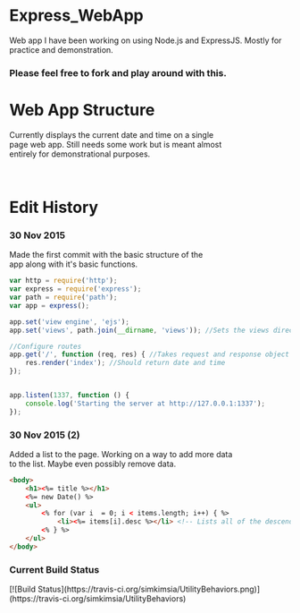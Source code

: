 # Express_WebApp
Web app I have been working on using Node.js and ExpressJS.  Mostly for practice and demonstration.

<h3>Please feel free to fork and play around with this.</h3>
<h1>Web App Structure</h1>
<p>Currently displays the current date and time on a single <br>
page web app.  Still needs some work but is meant almost <br>
entirely for demonstrational purposes.</p>
<br>
<h1>Edit History</h1>
<h3>30 Nov 2015</h3>
<p>Made the first commit with the basic structure of the <br>
app along with it's basic functions.</p>

```JavaScript
var http = require('http');
var express = require('express');
var path = require('path');
var app = express();

app.set('view engine', 'ejs');
app.set('views', path.join(__dirname, 'views')); //Sets the views directory for the ejs files

//Configure routes
app.get('/', function (req, res) { //Takes request and response object just like Node.js
	res.render('index'); //Should return date and time
});


app.listen(1337, function () {
	console.log('Starting the server at http://127.0.0.1:1337');
});
```
<h3>30 Nov 2015 (2)</h3>
<p>Added a list to the page.  Working on a way to add more data <br>
to the list.  Maybe even possibly remove data.</p>

```HTML
<body>
	<h1><%= title %></h1>
	<%= new Date() %>
	<ul>
		<% for (var i  = 0; i < items.length; i++) { %>
			<li><%= items[i].desc %></li> <!-- Lists all of the descendant for each of the items in the items list -->
		<% } %>
	</ul>
</body>
```

<h3>Current Build Status</h3>
[![Build Status](https://travis-ci.org/simkimsia/UtilityBehaviors.png)](https://travis-ci.org/simkimsia/UtilityBehaviors)
